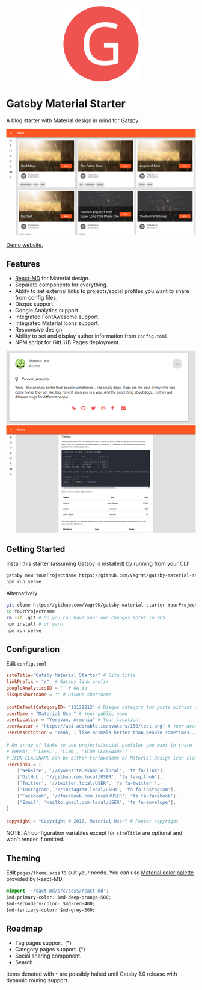 <div align="center">
    <img src="docs/logo.png" alt="Logo" width='200px' height='200px'/>
</div>

# Gatsby Material Starter
A blog starter with Material design in mind for [Gatsby](https://github.com/gatsbyjs/gatsby/).

![Screenshot](docs/screenshot.png)

[Demo website.](https://vagr9k.github.io/gatsby-material-starter/)

## Features

* [React-MD](https://github.com/mlaursen/react-md) for Material design.
* Separate components for everything.
* Ablity to set external links to projects/social profiles you want to share from config files.
* Disqus support.
* Google Analytics support.
* Integrated FontAwesome support.
* Integrated Material Icons support.
* Responsive design.
* Ability to set and display author information from `config.toml`.
* NPM script for GitHUB Pages deployment.

![Author Screenshot](docs/screenshot-author.png)
![Article Screenshot](docs/screenshot-article.png)

## Getting Started

Install this starter (assuming [Gatsby](https://github.com/gatsbyjs/gatsby/) is installed) by running from your CLI:

```sh
gatsby new YourProjectName https://github.com/Vagr9K/gatsby-material-starter
npm run serve
```

Alternatively:

```sh
git clone https://github.com/Vagr9K/gatsby-material-starter YourProjectName # Clone the project
cd YourProjectname
rm -rf .git # So you can have your own changes soter in VCS.
npm install # or yarn
npm run serve
```

## Configuration

 Edit `config.toml`

 ```toml
siteTitle="Gatsby Material Starter" # Site title
linkPrefix = "/"  # Gatsby link prefix
googleAnalyticsID = '' # GA id
disqusShortname = '' # Disqus shortname

postDefaultCategoryID= '12121212' # Disqus category for posts without categories.
userName = "Material User" # Your public name
userLocation = "Yerevan, Armenia" # Your location
userAvatar = "https://api.adorable.io/avatars/150/test.png" # Your avatar
userDescription = "Yeah, I like animals better than people sometimes... Especially dogs. Dogs are the best. Every time you come home, they act like they haven't seen you in a year. And the good thing about dogs... is they got different dogs for different people." # Your short "about me"

# An array of links to you projects/social profiles you want to share
# FORMAT: ['LABEL', 'LINK', 'ICON CLASSNAME']
# ICON CLASSNAME can be either FontAwesome or Material Design icon classnames.
userLinks = [
     ['Website', '//mywebsite.example.local', 'fa fa-link'],
     ['GitHub', '//github.com.local/USER', 'fa fa-github'],
     ['Twitter', '//twitter.local/USER', 'fa fa-twitter'],
     ['Instagram', '//instagram.local/USER', 'fa fa-instagram'],
     ['Facebook', '//facebook.com.local/USER', 'fa fa-facebook'],
     ['Email', 'mailto:gmail.com.local/USER', 'fa fa-envelope'],
]

copyright = "Copyright © 2017. Material User" # Footer copyright
 ```

 NOTE: All configuration variables except for `siteTitle` are optional and won't render if omitted.

## Theming

Edit `pages/theme.scss` to suit your needs.
You can use [Material color palette](https://react-md.mlaursen.com/customization/colors) provided by React-MD.

```css
@import '~react-md/src/scss/react-md';
$md-primary-color: $md-deep-orange-500;
$md-secondary-color: $md-red-400;
$md-tertiary-color: $md-grey-300;
```

## Roadmap

* Tag pages support. (*)
* Category pages support. (*)
* Social sharing component.
* Search.

Items denoted with `*` are possibly halted until Gatsby 1.0 release with dynamic routing support.
